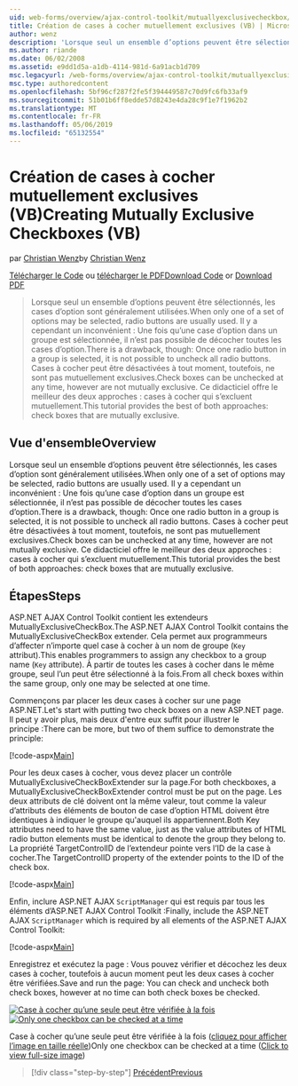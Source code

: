 ```yaml
---
uid: web-forms/overview/ajax-control-toolkit/mutuallyexclusivecheckbox/creating-mutually-exclusive-checkboxes-vb
title: Création de cases à cocher mutuellement exclusives (VB) | Microsoft Docs
author: wenz
description: 'Lorsque seul un ensemble d’options peuvent être sélectionnés, les cases d’option sont généralement utilisées. Il y a cependant un inconvénient : Une fois une case d’option dans un groupe est sélectionnée...'
ms.author: riande
ms.date: 06/02/2008
ms.assetid: e9dd1d5a-a1db-4114-981d-6a91acb1d709
msc.legacyurl: /web-forms/overview/ajax-control-toolkit/mutuallyexclusivecheckbox/creating-mutually-exclusive-checkboxes-vb
msc.type: authoredcontent
ms.openlocfilehash: 5bf96cf287f2fe5f394449587c70d9fc6fb33af9
ms.sourcegitcommit: 51b01b6ff8edde57d8243e4da28c9f1e7f1962b2
ms.translationtype: MT
ms.contentlocale: fr-FR
ms.lasthandoff: 05/06/2019
ms.locfileid: "65132554"
---
```

# <a name="creating-mutually-exclusive-checkboxes-vb"></a><span data-ttu-id="47277-104">Création de cases à cocher mutuellement exclusives (VB)</span><span class="sxs-lookup"><span data-stu-id="47277-104">Creating Mutually Exclusive Checkboxes (VB)</span></span>

<span data-ttu-id="47277-105">par [Christian Wenz](https://github.com/wenz)</span><span class="sxs-lookup"><span data-stu-id="47277-105">by [Christian Wenz](https://github.com/wenz)</span></span>

<span data-ttu-id="47277-106">[Télécharger le Code](http://download.microsoft.com/download/9/3/f/93f8daea-bebd-4821-833b-95205389c7d0/MutuallyExclusiveCheckBox0.vb.zip) ou [télécharger le PDF](http://download.microsoft.com/download/b/6/a/b6ae89ee-df69-4c87-9bfb-ad1eb2b23373/mutuallyexclusivecheckbox0VB.pdf)</span><span class="sxs-lookup"><span data-stu-id="47277-106">[Download Code](http://download.microsoft.com/download/9/3/f/93f8daea-bebd-4821-833b-95205389c7d0/MutuallyExclusiveCheckBox0.vb.zip) or [Download PDF](http://download.microsoft.com/download/b/6/a/b6ae89ee-df69-4c87-9bfb-ad1eb2b23373/mutuallyexclusivecheckbox0VB.pdf)</span></span>

> <span data-ttu-id="47277-107">Lorsque seul un ensemble d’options peuvent être sélectionnés, les cases d’option sont généralement utilisées.</span><span class="sxs-lookup"><span data-stu-id="47277-107">When only one of a set of options may be selected, radio buttons are usually used.</span></span> <span data-ttu-id="47277-108">Il y a cependant un inconvénient : Une fois qu’une case d’option dans un groupe est sélectionnée, il n’est pas possible de décocher toutes les cases d’option.</span><span class="sxs-lookup"><span data-stu-id="47277-108">There is a drawback, though: Once one radio button in a group is selected, it is not possible to uncheck all radio buttons.</span></span> <span data-ttu-id="47277-109">Cases à cocher peut être désactivées à tout moment, toutefois, ne sont pas mutuellement exclusives.</span><span class="sxs-lookup"><span data-stu-id="47277-109">Check boxes can be unchecked at any time, however are not mutually exclusive.</span></span> <span data-ttu-id="47277-110">Ce didacticiel offre le meilleur des deux approches : cases à cocher qui s’excluent mutuellement.</span><span class="sxs-lookup"><span data-stu-id="47277-110">This tutorial provides the best of both approaches: check boxes that are mutually exclusive.</span></span>

## <a name="overview"></a><span data-ttu-id="47277-111">Vue d'ensemble</span><span class="sxs-lookup"><span data-stu-id="47277-111">Overview</span></span>

<span data-ttu-id="47277-112">Lorsque seul un ensemble d’options peuvent être sélectionnés, les cases d’option sont généralement utilisées.</span><span class="sxs-lookup"><span data-stu-id="47277-112">When only one of a set of options may be selected, radio buttons are usually used.</span></span> <span data-ttu-id="47277-113">Il y a cependant un inconvénient : Une fois qu’une case d’option dans un groupe est sélectionnée, il n’est pas possible de décocher toutes les cases d’option.</span><span class="sxs-lookup"><span data-stu-id="47277-113">There is a drawback, though: Once one radio button in a group is selected, it is not possible to uncheck all radio buttons.</span></span> <span data-ttu-id="47277-114">Cases à cocher peut être désactivées à tout moment, toutefois, ne sont pas mutuellement exclusives.</span><span class="sxs-lookup"><span data-stu-id="47277-114">Check boxes can be unchecked at any time, however are not mutually exclusive.</span></span> <span data-ttu-id="47277-115">Ce didacticiel offre le meilleur des deux approches : cases à cocher qui s’excluent mutuellement.</span><span class="sxs-lookup"><span data-stu-id="47277-115">This tutorial provides the best of both approaches: check boxes that are mutually exclusive.</span></span>

## <a name="steps"></a><span data-ttu-id="47277-116">Étapes</span><span class="sxs-lookup"><span data-stu-id="47277-116">Steps</span></span>

<span data-ttu-id="47277-117">ASP.NET AJAX Control Toolkit contient les extendeurs MutuallyExclusiveCheckBox.</span><span class="sxs-lookup"><span data-stu-id="47277-117">The ASP.NET AJAX Control Toolkit contains the MutuallyExclusiveCheckBox extender.</span></span> <span data-ttu-id="47277-118">Cela permet aux programmeurs d’affecter n’importe quel case à cocher à un nom de groupe (`Key` attribut).</span><span class="sxs-lookup"><span data-stu-id="47277-118">This enables programmers to assign any checkbox to a group name (`Key` attribute).</span></span> <span data-ttu-id="47277-119">À partir de toutes les cases à cocher dans le même groupe, seul l’un peut être sélectionné à la fois.</span><span class="sxs-lookup"><span data-stu-id="47277-119">From all check boxes within the same group, only one may be selected at one time.</span></span>

<span data-ttu-id="47277-120">Commençons par placer les deux cases à cocher sur une page ASP.NET.</span><span class="sxs-lookup"><span data-stu-id="47277-120">Let's start with putting two check boxes on a new ASP.NET page.</span></span> <span data-ttu-id="47277-121">Il peut y avoir plus, mais deux d'entre eux suffit pour illustrer le principe :</span><span class="sxs-lookup"><span data-stu-id="47277-121">There can be more, but two of them suffice to demonstrate the principle:</span></span>

[!code-aspx[Main](creating-mutually-exclusive-checkboxes-vb/samples/sample1.aspx)]

<span data-ttu-id="47277-122">Pour les deux cases à cocher, vous devez placer un contrôle MutuallyExclusiveCheckBoxExtender sur la page.</span><span class="sxs-lookup"><span data-stu-id="47277-122">For both checkboxes, a MutuallyExclusiveCheckBoxExtender control must be put on the page.</span></span> <span data-ttu-id="47277-123">Les deux attributs de clé doivent ont la même valeur, tout comme la valeur d’attributs des éléments de bouton de case d’option HTML doivent être identiques à indiquer le groupe qu'auquel ils appartiennent.</span><span class="sxs-lookup"><span data-stu-id="47277-123">Both Key attributes need to have the same value, just as the value attributes of HTML radio button elements must be identical to denote the group they belong to.</span></span> <span data-ttu-id="47277-124">La propriété TargetControlID de l’extendeur pointe vers l’ID de la case à cocher.</span><span class="sxs-lookup"><span data-stu-id="47277-124">The TargetControlID property of the extender points to the ID of the check box.</span></span>

[!code-aspx[Main](creating-mutually-exclusive-checkboxes-vb/samples/sample2.aspx)]

<span data-ttu-id="47277-125">Enfin, inclure ASP.NET AJAX `ScriptManager` qui est requis par tous les éléments d’ASP.NET AJAX Control Toolkit :</span><span class="sxs-lookup"><span data-stu-id="47277-125">Finally, include the ASP.NET AJAX `ScriptManager` which is required by all elements of the ASP.NET AJAX Control Toolkit:</span></span>

[!code-aspx[Main](creating-mutually-exclusive-checkboxes-vb/samples/sample3.aspx)]

<span data-ttu-id="47277-126">Enregistrez et exécutez la page : Vous pouvez vérifier et décochez les deux cases à cocher, toutefois à aucun moment peut les deux cases à cocher être vérifiées.</span><span class="sxs-lookup"><span data-stu-id="47277-126">Save and run the page: You can check and uncheck both check boxes, however at no time can both check boxes be checked.</span></span>

<span data-ttu-id="47277-127">[![Case à cocher qu’une seule peut être vérifiée à la fois](creating-mutually-exclusive-checkboxes-vb/_static/image2.png)](creating-mutually-exclusive-checkboxes-vb/_static/image1.png)</span><span class="sxs-lookup"><span data-stu-id="47277-127">[![Only one checkbox can be checked at a time](creating-mutually-exclusive-checkboxes-vb/_static/image2.png)](creating-mutually-exclusive-checkboxes-vb/_static/image1.png)</span></span>

<span data-ttu-id="47277-128">Case à cocher qu’une seule peut être vérifiée à la fois ([cliquez pour afficher l’image en taille réelle](creating-mutually-exclusive-checkboxes-vb/_static/image3.png))</span><span class="sxs-lookup"><span data-stu-id="47277-128">Only one checkbox can be checked at a time ([Click to view full-size image](creating-mutually-exclusive-checkboxes-vb/_static/image3.png))</span></span>

> [!div class="step-by-step"]
> [<span data-ttu-id="47277-129">Précédent</span><span class="sxs-lookup"><span data-stu-id="47277-129">Previous</span></span>](creating-mutually-exclusive-checkboxes-cs.md)
